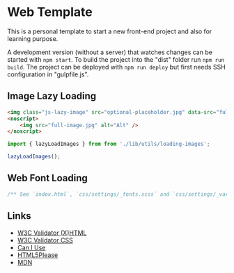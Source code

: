 # Web Template #

This is a personal template to start a new front-end project and also for learning purpose.

A development version (without a server) that watches changes can be started
with `npm start`. To build the project into the "dist" folder run `npm run build`.
The project can be deployed with `npm run deploy` but first needs SSH configuration
in "gulpfile.js".


## Image Lazy Loading ##

```HTML
<img class="js-lazy-image" src="optional-placeholder.jpg" data-src="full-image.jpg" alt="Alt" />
<noscript>
	<img src="full-image.jpg" alt="Alt" />
</noscript>
```

```JavaScript
import { lazyLoadImages } from from './lib/utils/loading-images';

lazyLoadImages();
````


## Web Font Loading ##

```CSS
/** See `index.html`, `css/settings/_fonts.scss` and `css/settings/_variables.scss` for embedding. */
```


## Links ##

* [W3C Validator (X)HTML](http://validator.w3.org/ "W3C Validator")
* [W3C Validator CSS](http://jigsaw.w3.org/css-validator/ "CSS Validator")
* [Can I Use](http://caniuse.com/ "Can I Use")
* [HTML5Please](http://html5please.com/ "HTML5Please")
* [MDN](https://developer.mozilla.org/de/ "Mozilla Developer Network")
